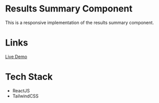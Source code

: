 # Results Summary Component

This is a responsive implementation of the results summary component.

# Links

[Live Demo](https://results-summary-component-0000.netlify.app)

# Tech Stack

- ReactJS
- TailwindCSS
